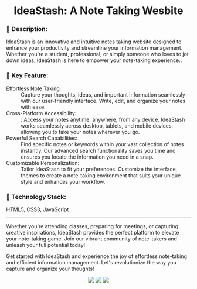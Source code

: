 <h1 align="center">IdeaStash: A Note Taking Wesbite</h1>
<p style="font-style:italic;">
<h3>📌 Description:</h3>

<p>IdeaStash is an innovative and intuitive notes taking website designed to enhance your productivity and streamline your information management. Whether you're a student, professional, or simply someone who loves to jot down ideas, IdeaStash is here to empower your note-taking experience..</p>

<h3>📌 Key Feature:</h3>
<dl>
<dt>Effortless Note Taking:</dt><dd> Capture your thoughts, ideas, and important information seamlessly with our user-friendly interface. Write, edit, and organize your notes with ease.</dd>

<dt>Cross-Platform Accessibility: </dt><dd>: Access your notes anytime, anywhere, from any device. IdeaStash works seamlessly across desktop, tablets, and mobile devices, allowing you to take your notes wherever you go.</dd>

<dt>Powerful Search Capabilities:</dt><dd> Find specific notes or keywords within your vast collection of notes instantly. Our advanced search functionality saves you time and ensures you locate the information you need in a snap.</dd>

<dt>Customizable Personalization:</dt><dd> Tailor IdeaStash to fit your preferences. Customize the interface, themes to create a note-taking environment that suits your unique style and enhances your workflow.</dd>
</dl>
<h3>📌 Technology Stack:</h3>

<p>
HTML5, CSS3, JavaScript
</p>
<hr>
<p>Whether you're attending classes, preparing for meetings, or capturing creative inspirations, IdeaStash provides the perfect platform to elevate your note-taking game. Join our vibrant community of note-takers and unleash your full potential today!

Get started with IdeaStash and experience the joy of effortless note-taking and efficient information management. Let's revolutionize the way you capture and organize your thoughts!</p>
<div align = "center">
<img src="https://forthebadge.com/images/badges/validated-html5.svg">
<img src="https://forthebadge.com/images/badges/uses-css.svg">
<img src="https://forthebadge.com/images/badges/made-with-javascript.svg">
</div>